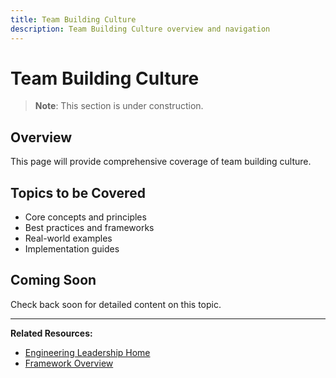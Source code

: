 ```yaml
---
title: Team Building Culture
description: Team Building Culture overview and navigation
---
```


# Team Building Culture

> **Note**: This section is under construction.

## Overview

This page will provide comprehensive coverage of team building culture.

## Topics to be Covered

- Core concepts and principles
- Best practices and frameworks
- Real-world examples
- Implementation guides

## Coming Soon

Check back soon for detailed content on this topic.

---

**Related Resources:**
- [Engineering Leadership Home](../../../../../interview-prep/engineering-leadership/index.md)
- [Framework Overview](../../../../../interview-prep/engineering-leadership/framework-index.md)
